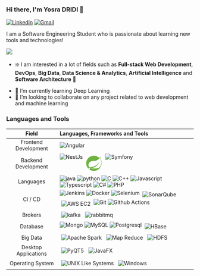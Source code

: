 ### Hi there, I'm Yosra DRIDI 👋
[![Linkedin](https://img.shields.io/badge/-yosra.dridi-blue?style=flat&logo=Linkedin&logoColor=white)](https://www.linkedin.com/in/yosra-dridi-/) [![Gmail](https://img.shields.io/badge/-yosra.dridi-c14438?style=flat&logo=Gmail&logoColor=white)](mailto:yosra.dridi@insat.ucar.tn
) 

I am a Software Engineering Student who is passionate about learning new tools and technologies!


<a href="https://github.com/DenverCoder1/readme-typing-svg">
<img src="https://readme-typing-svg.herokuapp.com?lines=Software+Engineering+Student;Full+Stack+Developer;DevOps+Engineer;Data+Science+and+Artificial+Intelligence+enthusiast&center=false&width=500&height=50">
</a>

* :sparkle: I am interested in a lot of fields such as **Full-stack Web Development**, **DevOps**, **Big Data**, **Data Science & Analytics**, **Artificial Intelligence** and **Software Architecture** 🤖
- :beginner: I’m currently learning Deep Learning
- 👯 I’m looking to collaborate on any project related to web development and machine learning

### Languages and Tools

Field | Languages, Frameworks and Tools
:---: | :---
Frontend Development | ![Angular](https://img.icons8.com/color/48/000000/angularjs.png) 
Backend Development |  ![NestJs](https://www.vectorlogo.zone/logos/nestjs/nestjs-ar21.svg) <img src="https://raw.githubusercontent.com/github/explore/80688e429a7d4ef2fca1e82350fe8e3517d3494d/topics/spring-boot/spring-boot.png" alt="Spring Boot" width="45" height="45" style="vertical-align:top; margin:4px">   ![Symfony](https://img.icons8.com/color/48/000000/symfony.png) 
Languages | ![java](https://img.icons8.com/color/48/000000/java-coffee-cup-logo--v1.png) ![python](https://img.icons8.com/color/48/000000/python--v1.png) ![C](https://img.icons8.com/color/48/000000/c-programming.png) ![C++](https://img.icons8.com/color/48/000000/c-plus-plus-logo.png) ![Javascript](https://img.icons8.com/color/48/000000/javascript--v1.png) ![Typescript](https://img.icons8.com/color/48/000000/typescript.png) ![C#](https://img.icons8.com/color/48/000000/c-sharp-logo.png) ![PHP](https://img.icons8.com/dusk/48/000000/php-logo.png)
CI / CD | ![Jenkins](https://img.icons8.com/color/48/000000/jenkins.png) ![Docker](https://img.icons8.com/color/48/000000/docker.png) ![Selenium](https://img.icons8.com/color/48/000000/selenium.png) <img src="https://www.sonarqube.org/logos/index/sonarqube-logo.png" alt="SonarQube" width="65" height="45" style="vertical-align:top; margin:4px"> <img src="https://sysreseau.net/wp-content/uploads/2020/09/ec2-1.png" alt="AWS EC2" width="45" height="45" style="vertical-align:top; margin:4px"> ![Git](https://img.icons8.com/ios/50/000000/git.png) ![Github Actions](https://avatars.githubusercontent.com/u/44036562?s=50&v=4)
Brokers | <img src="https://www.vectorlogo.zone/logos/apache_kafka/apache_kafka-ar21.svg" alt="kafka" style="vertical-align:top; margin:4px;"> <img src="https://www.vectorlogo.zone/logos/rabbitmq/rabbitmq-ar21.svg" alt="rabbitmq" style="vertical-align:top; margin:4px">
Database | ![Mongo](https://img.icons8.com/external-tal-revivo-shadow-tal-revivo/48/000000/external-mongodb-a-cross-platform-document-oriented-database-program-logo-shadow-tal-revivo.png) ![MySQL](https://img.icons8.com/color/48/000000/mysql-logo.png) ![Postgresql](https://img.icons8.com/color/48/000000/postgreesql.png) <img src="https://hbase.apache.org/images/hbase_logo_with_orca_large.png" alt="HBase" width="75" height="45"  style="vertical-align:top; margin:4px">
Big Data | <img src="https://upload.wikimedia.org/wikipedia/commons/thumb/f/f3/Apache_Spark_logo.svg/1200px-Apache_Spark_logo.svg.png" alt="Apache Spark" width="45" height="55"  style="vertical-align:top; margin:4px"> <img src="https://miro.medium.com/max/340/1*GTUOJwkw7Gsj4urC9pU5dg.png" alt="Map Reduce" width="95" height="55"  style="vertical-align:top; margin:4px"> <img src="https://blogs.mulesoft.com/wp-content/uploads/2013/05/hdfs-logo-square.jpg" alt="HDFS" width="95" height="55"  style="vertical-align:top; margin:4px">
Desktop Applications | <img src="https://upload.wikimedia.org/wikipedia/commons/thumb/e/e6/Python_and_Qt.svg/1200px-Python_and_Qt.svg.png" alt="PyQT5" width="55" height="55"  style="vertical-align:top; margin:4px"> <img src="https://upload.wikimedia.org/wikipedia/fr/thumb/c/cc/JavaFX_Logo.png/440px-JavaFX_Logo.png" alt="JavaFX" width="75" height="55"  style="vertical-align:top; margin:4px"> 
Operating System | <img src="https://upload.wikimedia.org/wikipedia/commons/thumb/3/35/Tux.svg/640px-Tux.svg.png" alt="UNIX Like Systems" width="45" height="55"  style="vertical-align:top; margin:4px"> <img src="https://blogs.windows.com/wp-content/uploads/prod/2020/08/windows-logo-social.png" alt="Windows" width="65" height="45"  style="vertical-align:top; margin:4px">
